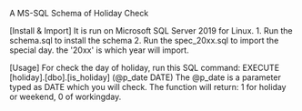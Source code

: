 A MS-SQL Schema of Holiday Check

[Install & Import]
		It is run on Microsoft SQL Server 2019 for Linux.
		1. Run the schema.sql to install the schema
		2. Run the spec_20xx.sql to import the special day. the '20xx' is which year will import.

[Usage]
		For check the day of holiday, run this SQL command:
		EXECUTE [holiday].[dbo].[is_holiday] (@p_date DATE) 
		The @p_date is a parameter typed as DATE which you will check.
		The function will return: 1 for holiday or weekend, 0 of workingday.
